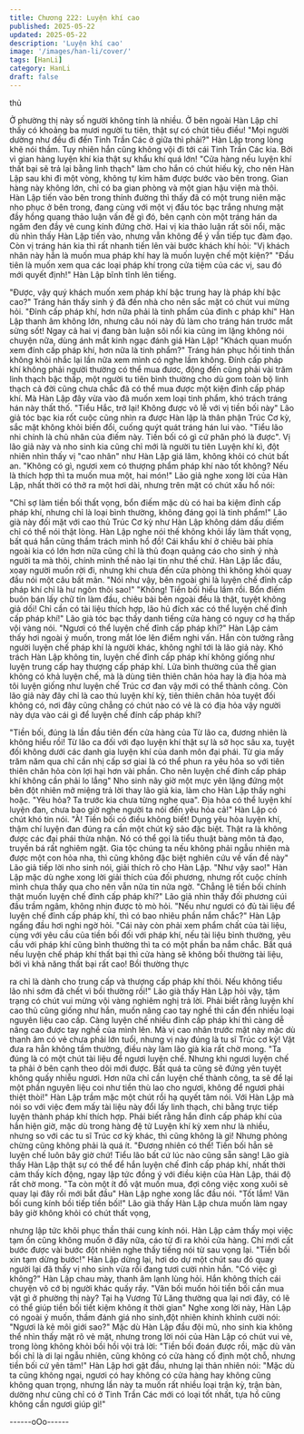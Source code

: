 ```yaml
---
title: Chương 222: Luyện khí cao
published: 2025-05-22
updated: 2025-05-22
description: 'Luyện khí cao'
image: '/images/han-li/cover/'
tags: [HanLi]
category: HanLi
draft: false
---
```


thủ

Ở phường thị này số người không tính là nhiều. Ở bên ngoài Hàn
Lập chỉ thấy có khoảng ba mươi người tu tiên, thật sự có chút tiêu
điều!
"Mọi người dường như đều đi đến Tinh Trần Các ở giữa thì phải?"
Hàn Lập trong lòng khẽ nói thầm.
Tuy nhiên hắn cũng không vội đi tới cái Tinh Trần Các kia.
Bởi vì gian hàng luyện khí kia thật sự khẩu khí quá lớn! "Cửa
hàng nếu luyện khí thất bại sẽ trả lại bằng linh thạch" làm cho hắn
có chút hiếu kỳ, cho nên Hàn Lập sau khi đi một vòng, không tự
kìm hãm được bước vào bên trong.
Gian hàng này không lớn, chỉ có ba gian phòng và một gian hậu
viện mà thôi.
Hàn Lập tiến vào bên trong thính đường thì thấy đã có một trung
niên mặc nho phục ở bên trong, đang cùng với một vị đầu tóc bạc
trắng nhưng mặt đầy hồng quang thảo luận vấn đề gì đó, bên
cạnh còn một tráng hán da ngăm đen đầy vẻ cung kính đứng chờ.
Hai vị kia thảo luận rất sôi nổi, mặc dù nhìn thấy Hàn Lập tiến
vào, nhưng vẫn không để ý vẫn tiếp tục đàm đạo. Còn vị tráng
hán kia thì rất nhanh tiến lên vài bước khách khí hỏi:
"Vị khách nhân này hẳn là muốn mua pháp khí hay là muốn luyện
chế một kiện?"
"Đầu tiên là muốn xem qua các loại pháp khí trong cửa tiệm của
các vị, sau đó mới quyết định!" Hàn Lập bĩnh tĩnh lên tiếng.

"Được, vậy quý khách muốn xem pháp khí bậc trung hay là pháp
khí bậc cao?" Tráng hán thấy sinh ý đã đến nhà cho nên sắc mặt
có chút vui mừng hỏi.
"Đỉnh cấp pháp khí, hơn nữa phải là tinh phẩm của đỉnh c pháp
khí"
Hàn Lập thanh âm không lớn, nhưng câu nói này đủ làm cho
tráng hán trước mắt sửng sốt! Ngay cả hai vị đang bàn luận sôi
nổi kia cũng im lặng không nói chuyện nữa, dùng ánh mắt kinh
ngạc đánh giá Hàn Lập!
"Khách quan muốn xem đính cấp pháp khí, hơn nữa là tinh
phẩm?" Tráng hán phục hồi tinh thần không khỏi nhắc lại lần nữa
xem mình có nghe lầm không.
Đính cấp pháp khí không phải người thường có thể mua đươc,
động đến cũng phải vài trăm linh thạch bậc thấp, một người tu
tiên bình thường cho dù gom toàn bộ linh thạch cả đời cũng chưa
chắc đã có thể mua được một kiện đỉnh cấp pháp khí. Mà Hàn
Lập đây vừa vào đã muốn xem loại tinh phẩm, khó trách tráng
hán này thất thố.
"Tiểu Hắc, trở lại! Không được vô lễ với vị tiền bối này" Lão giả tóc
bạc kia rốt cuộc cũng nhìn ra được Hàn lập là thân phận Trúc Cơ
kỳ, sắc mặt không khỏi biến đổi, cuống quýt quát tráng hán lui
vào.
"Tiểu lão nhi chính là chủ nhân của điếm này. Tiền bối có gì cứ
phân phó là được".
Vị lão giả này và nho sinh kia cũng chỉ mới là người tu tiên Luyện
khí kì, đột nhiên nhìn thấy vị "cao nhân" như Hàn Lập giá lâm,
không khỏi có chút bất an.
"Không có gì, ngươi xem có thượng phẩm pháp khí nào tốt
không? Nếu là thích hợp thì ta muốn mua một, hai món!" Lão giả
nghe xong lời của Hàn Lập, nhất thời có thở ra một hơi dài,
nhưng trên mặt có chút xấu hổ nói:

"Chỉ sợ làm tiền bối thất vọng, bổn điếm mặc dù có hai ba kiệm
đỉnh cấp pháp khí, nhưng chỉ là loại bình thường, không đáng gọi
là tinh phẩm!" Lão già này đối mặt với cao thủ Trúc Cơ kỳ như
Hàn Lập không dám dấu diếm chỉ có thể nói thật lòng.
Hàn Lập nghe nói thế không khỏi lấy làm thất vọng, bất quá hắn
cũng thầm trách mình hồ đồ! Cái khẩu khí ở chiêu bài phía ngoài
kia có lớn hơn nữa cũng chỉ là thủ đoạn quảng cáo cho sinh ý nhà
người ta mà thôi, chính mình thế nào lại tin như thế chứ.
Hàn Lập lắc đầu, xoay người muốn rời đi, nhưng khi chưa đến
cửa phòng thì không khỏi quay đầu nói một câu bất mãn.
"Nói như vậy, bên ngoài ghi là luyện chế đỉnh cấp pháp khí chỉ là
hư ngôn thôi sao!"
"Không! Tiền bối hiểu lầm rồi. Bổn điếm buôn bán lấy chữ tín làm
đầu, chiêu bài bên ngoài đều là thật, tuyệt không giả dối! Chỉ cần
có tài liệu thích hợp, lão hủ đích xác có thể luyện chế đỉnh cấp
pháp khí!" Lão già tóc bạc thấy danh tiếng cửa hàng có nguy cơ
hạ thấp vội vàng nói.
"Ngươi có thể luyện chế đỉnh cấp pháp khí?" Hàn Lập cảm thấy
hơi ngoài ý muốn, trong mắt lóe lên điểm nghi vấn.
Hắn còn tưởng rằng người luyện chế pháp khí là người khác,
không nghĩ tới là lão giả này.
Khó trách Hàn Lập không tin, luyện chế đỉnh cấp pháp khí không
giống như luyện trung cấp hay thượng cấp pháp khí. Lửa bình
thường của thế gian không có khả luyện chế, mà là dùng tiên
thiên chân hỏa hay là địa hỏa mà tôi luyện giống như luyện chế
Trúc cơ đan vậy mới có thể thành công.
Còn lão giả này đây chỉ là cao thủ luyện khí kỳ, tiên thiên chân
hỏa tuyệt đối không có, nơi đây cũng chẳng có chút nào có vẻ là
có địa hỏa vậy người này dựa vào cái gì để luyện chế đính cấp
pháp khí?

"Tiền bối, đúng là lần đầu tiên đến cửa hàng của Từ lão ca,
đương nhiên là không hiểu rồi! Từ lão ca đối với đạo luyện khí thật
sự là sở học sâu xa, tuyệt đối không dưới các danh gia luyện khí
của danh môn đại phái. Từ gia mấy trăm năm qua chỉ cần nhị cấp
sơ giai là có thể phun ra yêu hỏa so với tiên thiên chân hỏa còn
lợi hại hơn vài phần. Cho nên luyện chế đính cấp pháp khí không
cần phải lo lắng" Nho sinh nãy giờ một mực yên lặng đứng một
bên đột nhiên mở miệng trả lời thay lão giả kia, làm cho Hàn Lập
thấy nghi hoặc.
"Yêu hỏa? Ta trước kia chưa từng nghe qua".
Địa hỏa có thể luyện khí luyện đan, chưa bao giờ nghe người ta
nói đến yêu hỏa cả!" Hàn Lập có chút khó tin nói.
"À! Tiền bối có điều không biết! Dụng yêu hỏa luyện khí, thậm chí
luyện đan đúng ra cần một chút kỹ sảo đặc biệt. Thật ra là không
được các đại phái thừa nhận. Nó có thể gọi là tiểu thuật bàng
môn tả đạo, truyền bá rất nghiêm ngặt. Gia tộc chúng ta nếu
không phải ngẫu nhiên mà được một con hỏa nha, thì cũng không
đặc biệt nghiên cứu về vấn đề này" Lão giả tiếp lời nho sinh nói,
giải thích rõ cho Hàn Lập.
"Như vậy sao!" Hàn Lập mặc dù nghe xong lời giải thích của đối
phương, nhưng rốt cuộc chính mình chưa thấy qua cho nên vẫn
nửa tin nửa ngờ.
"Chẳng lẽ tiền bối chính thật muốn luyện chế đỉnh cấp pháp khí?"
Lão giả nhìn thấy đối phương cúi đầu trầm ngâm, không nhịn
được tò mò hỏi.
"Nếu như ngươi có đủ tài liệu để luyện chế đỉnh cấp pháp khí, thì
có bao nhiêu phần nắm chắc?" Hàn Lập ngẩng đầu hơi nghi ngờ
hỏi.
"Cái này còn phải xem phẩm chất của tài liệu, cùng với yêu cầu
của tiền bối đối với pháp khí, nếu tài liệu bình thường, yêu cầu với
pháp khí cũng bình thường thì ta có một phần ba nắm chắc. Bất
quá nếu luyện chế pháp khí thất bại thì cửa hàng sẽ không bồi
thường tài liệu, bởi vì khả năng thất bại rất cao! Bồi thường thực

ra chỉ là dành cho trung cấp và thượng cấp pháp khí thôi. Nếu
không tiểu lão nhi sớm đã chết vì bồi thường rồi!" Lão già thấy
Hàn Lập hỏi vậy, tậm trạng có chút vui mừng vội vàng nghiêm
nghị trả lời.
Phải biết rằng luyện khí cao thủ cũng giống như hắn, muốn nâng
cao tay nghề thì cần đến nhiều loại nguyên liệu cao cấp. Càng
luyện chế nhiều đỉnh cấp pháp khí thì càng dễ nâng cao được tay
nghề của mình lên.
Mà vị cao nhân trước mặt này mặc dù thanh âm có vẻ chưa phải
lớn tuổi, nhưng vị này đúng là tu sĩ Trúc cơ kỳ! Vật đưa ra hẳn
không tầm thường, điều này làm lão già kia rất chờ mong.
"Ta đúng là có một chút tài liệu để ngươi luyện chế. Nhưng khi
ngươi luyện chế ta phải ở bên cạnh theo dõi mới được. Bất quá
ta cũng sẽ đứng yên tuyệt không quấy nhiễu ngươi. Hơn nữa chỉ
cần luyện chế thành công, ta sẽ để lại một phần nguyên liệu coi
như tiền thù lao cho ngươi, không để ngươi phải thiệt thòi!" Hàn
Lập trầm mặc một chút rồi hạ quyết tâm nói.
Với Hàn Lập mà nói so với việc đem mấy tài liệu này đổi lấy linh
thạch, chi bằng trực tiếp luyện thành pháp khí thích hợp.
Phải biết rằng hắn đỉnh cấp pháp khí của hắn hiện giờ, mặc dù
trong hàng đệ tử Luyện khí kỳ xem như là nhiều, nhưng so với
các tu sĩ Trúc cơ kỳ khác, thì cũng không là gì! Nhưng phỏng
chừng cũng không phải là quá ít.
"Đương nhiên có thể! Tiền bối hẳn sẽ luyện chế luôn bây giờ chứ!
Tiểu lão bất cứ lúc nào cũng sẵn sàng! Lão già thấy Hàn Lập thật
sự có thể để hắn luyện chế đỉnh cấp pháp khí, nhất thời cảm thấy
kích động, ngay lập tức đồng ý với điều kiện của Hàn Lập, thái độ
rất chờ mong.
"Ta còn một ít đồ vật muốn mua, đợi công việc xong xuôi sẽ quay
lại đây rồi mới bắt đầu" Hàn Lập nghe xong lắc đầu nói.
"Tốt lắm! Vãn bối cung kính bồi tiếp tiền bối!" Lão già thấy Hàn
Lập chưa muốn làm ngay bây giờ không khỏi có chút thất vọng,

nhưng lập tức khôi phục thần thái cung kính nói.
Hàn Lập cảm thấy mọi việc tạm ổn cũng không muốn ở đây nữa,
cáo từ đi ra khỏi cửa hàng.
Chỉ mới cất bước được vài bước đột nhiên nghe thấy tiếng nói từ
sau vọng lại.
"Tiền bối xin tạm dừng bước!"
Hàn Lập dừng lại, hơi do dự một chút sau đó quay người lại đã
thấy vị nho sinh vừa rồi đang tươi cười nhìn hắn.
"Có việc gì không?" Hàn Lập chau mày, thanh âm lạnh lùng hỏi.
Hắn không thích cái chuyện vô cớ bị người khác quấy rầy.
"Vãn bối muốn hỏi tiền bối cần mua vật gì ở phường thị này? Tại
hạ Vương Tử Lăng thường qua lại nơi đây, có lẽ có thể giúp tiền
bối tiết kiệm không ít thời gian"
Nghe xong lời này, Hàn Lập có ngoài ý muốn, thầm đánh giá nho
sinh,đột nhiên khinh khỉnh cười nói:
"Ngươi là kẻ môi giới sao?"
Mặc dù Hàn Lập đầu đội mũ, nho sinh kia không thể nhìn thấy
mặt rõ vẻ mặt, nhưng trong lời nói của Hàn Lập có chút vui vẻ,
trong lòng không khỏi bồi hồi vội trả lời:
"Tiền bối đoán được rồi, mặc dù vãn bối chỉ là di lại ngẫu nhiên,
cũng không có cửa hàng cố định một chỗ, nhưng tiền bối cứ yên
tâm!"
Hàn Lập hơi gật đầu, nhưng lại thản nhiên nói:
"Mặc dù ta cũng không ngại, ngươi có hay không có cửa hàng
hay không cũng không quan trọng, nhưng lần này ta muốn rất
nhiều loại trận kỳ, trận bàn, dường như cũng chỉ có ở Tinh Trần
Các mới có loại tốt nhất, tựa hồ cũng không cần ngươi giúp gì!"

------oOo------
